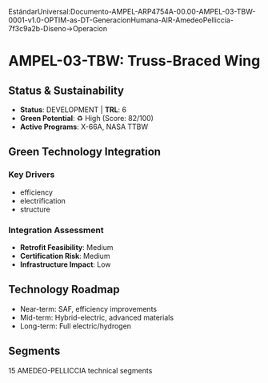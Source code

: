 EstándarUniversal:Documento-AMPEL-ARP4754A-00.00-AMPEL-03-TBW-0001-v1.0-OPTIM-as-DT-GeneracionHumana-AIR-AmedeoPelliccia-7f3c9a2b-Diseno→Operacion

# AMPEL-03-TBW: Truss-Braced Wing

## Status & Sustainability
- **Status**: DEVELOPMENT | **TRL**: 6
- **Green Potential**: ♻️ High (Score: 82/100)
- **Active Programs**: X-66A, NASA TTBW

## Green Technology Integration
### Key Drivers
- efficiency
- electrification
- structure

### Integration Assessment
- **Retrofit Feasibility**: Medium
- **Certification Risk**: Medium
- **Infrastructure Impact**: Low

## Technology Roadmap
- Near-term: SAF, efficiency improvements
- Mid-term: Hybrid-electric, advanced materials
- Long-term: Full electric/hydrogen

## Segments
15 AMEDEO-PELLICCIA technical segments
